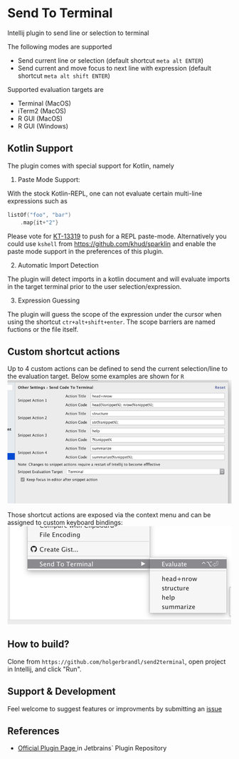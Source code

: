 Send To Terminal
================

Intellij plugin to send line or selection to terminal  

The following modes are supported

*   Send current line or selection (default shortcut `meta alt ENTER`)
*   Send current and move focus to next line with expression (default shortcut `meta alt shift ENTER`)

Supported evaluation targets are

*   Terminal (MacOS)
*   iTerm2 (MacOS)
*   R GUI (MacOS)
*   R GUI (Windows)


##  Kotlin Support

The plugin comes with special support for Kotlin, namely

1. Paste Mode Support:

With the stock Kotlin-REPL, one can not evaluate certain multi-line expressions such as
```kotlin
listOf("foo", "bar")
    .map{it+"2"}
```

Please vote for [KT-13319](https://youtrack.jetbrains.net/issue/KT-13319) to push for a REPL paste-mode. Alternatively you could use `kshell` from https://github.com/khud/sparklin and enable the paste mode support in the preferences of this plugin.

2. Automatic Import Detection

The plugin will detect imports in a kotlin document and will evaluate imports in the target terminal prior to the user selection/expression.


3. Expression Guessing

The plugin will guess the scope of the expression under the cursor when using the shortcut `ctr+alt+shift+enter`. The scope barriers are named fuctions or the file itself.


## Custom shortcut actions

Up to 4 custom actions can be defined to send the current selection/line to the evaluation target. Below some examples are shown for `R`
![](docs/.README_images/r_settings_example.png)

Those shortcut actions are exposed via the context menu and can be assigned to custom keyboard bindings:
![](docs/.README_images/contect_menu.png)



## How to build?

Clone from `https://github.com/holgerbrandl/send2terminal`, open project in Intellij, and click "Run".


## Support & Development

Feel welcome to suggest features or improvments by submitting an [issue](https://github.com/holgerbrandl/send2terminal/issues)


## References

* [Official Plugin Page ](https://plugins.jetbrains.com/idea/plugin/9409-send-to-terminal) in Jetbrains` Plugin Repository